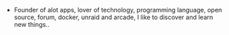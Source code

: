 - Founder of alot apps, lover of technology, programming language, open source, forum, docker, unraid and arcade, I like to discover and learn new things..
  <br>












































































































































































































